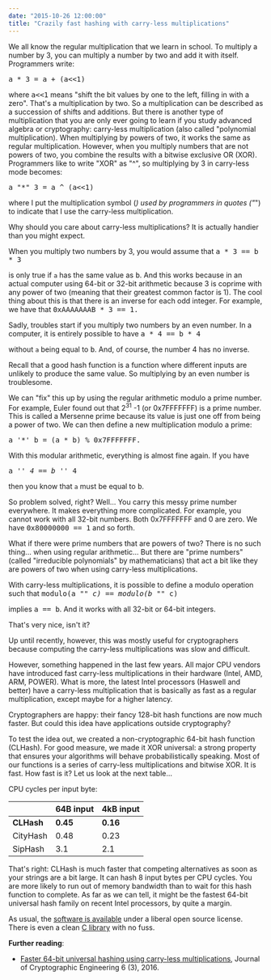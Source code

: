 ```yaml
---
date: "2015-10-26 12:00:00"
title: "Crazily fast hashing with carry-less multiplications"
---
```




We all know the regular multiplication that we learn in school. To multiply a number by 3, you can multiply a number by two and add it with itself. Programmers write:

<tt>a * 3 = a + (a<<1)</tt>

where <tt>a<<1</tt> means "shift the bit values by one to the left, filling in with a zero". That's a multiplication by two. So a multiplication can be described as a succession of shifts and additions.
But there is another type of multiplication that you are only ever going to learn if you study advanced algebra or cryptography: carry-less multiplication (also called "polynomial multiplication). When multiplying by powers of two, it works the same as regular multiplication. However, when you multiply numbers that are not powers of two, you combine the results with a bitwise exclusive OR (XOR). Programmers like to write "XOR" as "^", so multiplying by 3 in carry-less mode becomes:

<tt>a "*" 3 = a ^ (a<<1)</tt>

where I put the multiplication symbol (*) used by programmers in quotes ("*") to indicate that I use the carry-less multiplication.

Why should you care about carry-less multiplications? It is actually handier than you might expect.

When you multiply two numbers by 3, you would assume that
<tt>a * 3 == b * 3</tt>

is only true if `a` has the same value as <tt>b</tt>. And this works because in an actual computer using 64-bit or 32-bit arithmetic because 3 is coprime with any power of two (meaning that their greatest common factor is 1).
The cool thing about this is that there is an inverse for each odd integer. For example, we have that
<tt>0xAAAAAAAB * 3 == 1.</tt>

Sadly, troubles start if you multiply two numbers by an even number. In a computer, it is entirely possible to have
<tt>a * 4 == b * 4</tt>

without `a` being equal to <tt>b</tt>. And, of course, the number 4 has no inverse.

Recall that a good hash function is a function where different inputs are unlikely to produce the same value. So multiplying by an even number is troublesome.

We can "fix" this up by using the regular arithmetic modulo a prime number. For example, Euler found out that 2<sup>31</sup> -1 (or 0x7FFFFFFF) is a prime number. This is called a Mersenne prime because its value is just one off from being a power of two. We can then define a new multiplication modulo a prime:

<tt>a '*' b = (a * b) % 0x7FFFFFFF.</tt>

With this modular arithmetic, everything is almost fine again. If you have

<tt>a '*' 4 == b '*' 4</tt>

then you know that `a` must be equal to <tt>b</tt>.

So problem solved, right? Well... You carry this messy prime number everywhere. It makes everything more complicated. For example, you cannot work with all 32-bit numbers. Both 0x7FFFFFFF and 0 are zero. We have <tt>0x80000000 == 1</tt> and so forth.

What if there were prime numbers that are powers of two? There is no such thing... when using regular arithmetic... But there are "prime numbers" (called "irreducible polynomials" by mathematicians) that act a bit like they are powers of two when using carry-less multiplications.

With carry-less multiplications, it is possible to define a modulo operation such that
<tt>modulo(a "*" c) == modulo(b "*" c)</tt>

implies <tt>a == b</tt>. And it works with all 32-bit or 64-bit integers.

That's very nice, isn't it?

Up until recently, however, this was mostly useful for cryptographers because computing the carry-less multiplications was slow and difficult.

However, something happened in the last few years. All major CPU vendors have introduced fast carry-less multiplications in their hardware (Intel, AMD, ARM, POWER). What is more, the latest Intel processors (Haswell and better) have a carry-less multiplication that is basically as fast as a regular multiplication, except maybe for a higher latency.

Cryptographers are happy: their fancy 128-bit hash functions are now much faster. But could this idea have applications outside cryptography?

To test the idea out, we created a non-cryptographic 64-bit hash function (CLHash). For good measure, we made it XOR universal: a strong property that ensures your algorithms will behave probabilistically speaking. Most of our functions is a series of carry-less multiplications and bitwise XOR.
It is fast. How fast is it? Let us look at the next table...

CPU cycles per input byte:

&nbsp;                   |64B input                |4kB input                |
-------------------------|-------------------------|-------------------------|
__CLHash__               |__0.45__                 |__0.16__                 |
CityHash                 |0.48                     |0.23                     |
SipHash                  |3.1                      |2.1                      |


That's right: CLHash is much faster that competing alternatives as soon as your strings are a bit large. It can hash 8 input bytes per CPU cycles. You are more likely to run out of memory bandwidth than to wait for this hash function to complete. As far as we can tell, it might be the fastest 64-bit universal hash family on recent Intel processors, by quite a margin.

As usual, the [software is available](https://github.com/lemire/StronglyUniversalStringHashing) under a liberal open source license. There is even a clean [C library](https://github.com/lemire/clhash) with no fuss.

__Further reading__:

- [Faster 64-bit universal hashing using carry-less multiplications](http://arxiv.org/abs/1503.03465), Journal of Cryptographic Engineering 6 (3), 2016.


